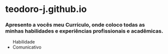 # teodoro-j.github.io

<h3>Apresento a vocês meu Currículo, onde coloco todas as minhas habilidades e experiências profissionais e acadêmicas.</h3>

<ul>Habilidade
  <li>Comunicativo</li>
</ul>
